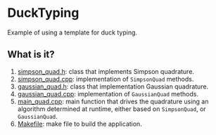 # DuckTyping
Example of using a template for duck typing.

## What is it?
1. [simpson_quad.h](simpson_quad.h): class that implements Simpson quadrature.
1. [simpson_quad.cpp](simpson_quad.cpp): implementation of `SimpsonQuad` methods.
1. [gaussian_quad.h](gaussian_quad.h): class that implementation Gaussian quadrature.
1. [gaussian_quad.cpp](gaussian_quad.cpp): implementation of `GaussianQuad` methods.
1. [main_quad.cpp](main_quad.cpp): main function that drives the quadrature using an
    algorithm determined at runtime, either based on `SimpsonQuad`, or
    `GaussianQuad`.
1. [Makefile](Makefile): make file to build the application.
